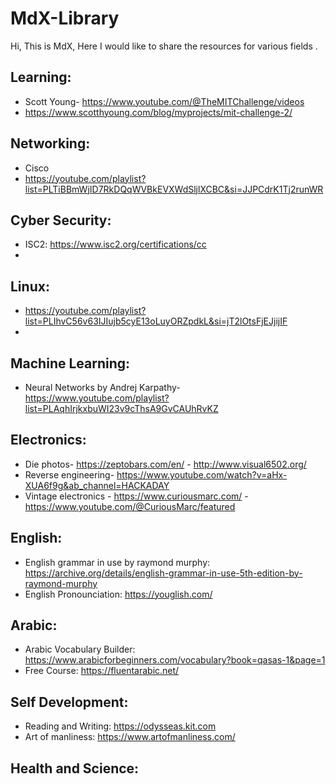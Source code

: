 # MdX-Library
Hi, This is MdX, Here I would like to share the resources for various fields .
## Learning:
- Scott Young- https://www.youtube.com/@TheMITChallenge/videos
- https://www.scotthyoung.com/blog/myprojects/mit-challenge-2/
## Networking:
- Cisco
- https://youtube.com/playlist?list=PLTiBBmWjID7RkDQqWVBkEVXWdSljlXCBC&si=JJPCdrK1Tj2runWR
## Cyber Security:
- ISC2:  https://www.isc2.org/certifications/cc
- 
## Linux:
- https://youtube.com/playlist?list=PLIhvC56v63IJIujb5cyE13oLuyORZpdkL&si=jT2lOtsFjEJjijIF
- 
## Machine Learning:
- Neural Networks by Andrej Karpathy- https://www.youtube.com/playlist?list=PLAqhIrjkxbuWI23v9cThsA9GvCAUhRvKZ 
## Electronics:
- Die photos- https://zeptobars.com/en/ - http://www.visual6502.org/
- Reverse engineering- https://www.youtube.com/watch?v=aHx-XUA6f9g&ab_channel=HACKADAY
- Vintage electronics - https://www.curiousmarc.com/ - https://www.youtube.com/@CuriousMarc/featured
## English:
- English grammar in use by raymond murphy: https://archive.org/details/english-grammar-in-use-5th-edition-by-raymond-murphy
- English Pronounciation: https://youglish.com/
## Arabic:
- Arabic Vocabulary Builder: https://www.arabicforbeginners.com/vocabulary?book=qasas-1&page=1
- Free Course: https://fluentarabic.net/

## Self Development:
- Reading and Writing: https://odysseas.kit.com
- Art of manliness: https://www.artofmanliness.com/
## Health and Science:
